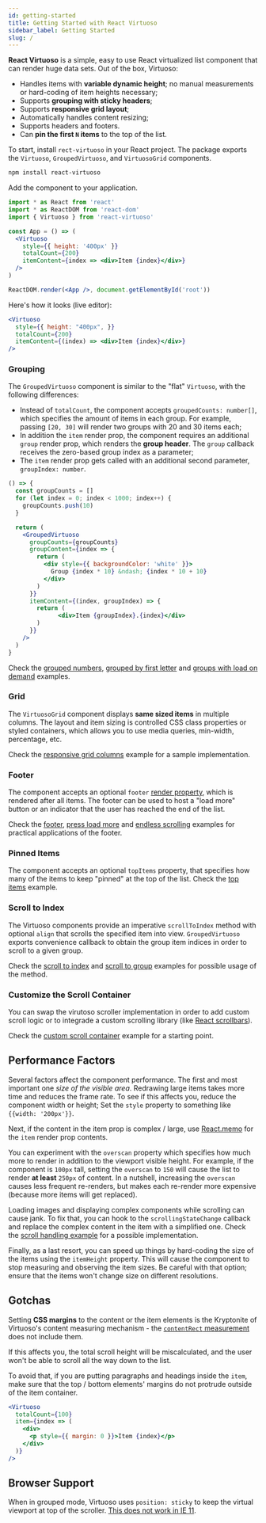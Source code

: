 ```yaml
---
id: getting-started
title: Getting Started with React Virtuoso
sidebar_label: Getting Started 
slug: /
---
```


**React Virtuoso** is a simple, easy to use React virtualized list component that can render huge data sets.
Out of the box, Virtuoso:

- Handles items with **variable dynamic height**; no manual measurements or hard-coding of item heights necessary;
- Supports **grouping with sticky headers**;
- Supports **responsive grid layout**;
- Automatically handles content resizing;
- Supports headers and footers.
- Can **pin the first `N` items** to the top of the list.

To start, install `rect-virtuoso` in your React project. The package exports the `Virtuoso`, `GroupedVirtuoso`, and `VirtuosoGrid` components.

```bash
npm install react-virtuoso
```

Add the component to your application. 

```jsx
import * as React from 'react'
import * as ReactDOM from 'react-dom'
import { Virtuoso } from 'react-virtuoso'

const App = () => (
  <Virtuoso
    style={{ height: '400px' }}
    totalCount={200}
    itemContent={index => <div>Item {index}</div>}
  />
)

ReactDOM.render(<App />, document.getElementById('root'))
```

Here's how it looks (live editor):

```jsx live
<Virtuoso
  style={{ height: "400px", }}
  totalCount={200}
  itemContent={(index) => <div>Item {index}</div>}
/>
```

### Grouping

The `GroupedVirtuoso` component is similar to the "flat" `Virtuoso`, with the following differences:

- Instead of `totalCount`, the component accepts `groupedCounts: number[]`, which specifies the amount of items in each group.
  For example, passing `[20, 30]` will render two groups with 20 and 30 items each;
- In addition the `item` render prop, the component requires an additional `group` render prop,
  which renders the **group header**. The `group` callback receives the zero-based group index as a parameter;
- The `item` render prop gets called with an additional second parameter, `groupIndex: number`.

```jsx live
() => {
  const groupCounts = []
  for (let index = 0; index < 1000; index++) {
    groupCounts.push(10)
  }

  return (
    <GroupedVirtuoso
      groupCounts={groupCounts}
      groupContent={index => {
        return (
          <div style={{ backgroundColor: 'white' }}>
            Group {index * 10} &ndash; {index * 10 + 10}
          </div>
        )
      }}
      itemContent={(index, groupIndex) => {
        return (
              <div>Item {groupIndex}.{index}</div>
        )
      }}
    />
  )
}
```

Check the
[grouped numbers](/grouped-numbers),
[grouped by first letter](/grouped-by-first-letter) and
[groups with load on demand](/grouped-with-load-on-demand)
examples.

### Grid

The `VirtuosoGrid` component displays **same sized items** in multiple columns.
The layout and item sizing is controlled CSS class properties or styled containers, 
which allows you to use media queries, min-width, percentage, etc.

Check the [responsive grid columns](/grid-responsive-columns) example for a sample implementation.

### Footer

The component accepts an optional
`footer` [render property](https://reactjs.org/docs/render-props.html),
which is rendered after all items.
The footer can be used to host a "load more" button
or an indicator that the user has reached the end of the list.

Check the [footer](/footer), [press load more](/press-to-load-more) and [endless scrolling](/endless-scrolling) examples for practical applications of the footer.

### Pinned Items

The component accepts an optional `topItems` property, that specifies
how many of the items to keep "pinned" at the top of the list. Check the [top items](/top-items) example.

### Scroll to Index

The Virtuoso components provide an imperative `scrollToIndex` method with optional `align` that scrolls the specified item into view.
`GroupedVirtuoso` exports convenience callback to obtain the group item indices in order to scroll to a given group.

Check the
[scroll to index](/scroll-to-index) and
[scroll to group](/scroll-to-group)
examples for possible usage of the method.

### Customize the Scroll Container

You can swap the virutoso scroller implementation in order to add custom scroll logic or to
integrade a custom scrolling library (like [React scrollbars](https://github.com/malte-wessel/react-custom-scrollbars)).

Check the [custom scroll container](/custom-scroll-container) example for a starting point.

## Performance Factors

Several factors affect the component performance.
The first and most important one _size of the visible area_.
Redrawing large items takes more time and reduces the frame rate.
To see if this affects you, reduce the component width or height; Set the `style` property
to something like `{{width: '200px'}}`.

Next, if the content in the item prop is complex / large,
use [React.memo](https://reactjs.org/docs/react-api.html#reactmemo) for the `item` render prop contents.

You can experiment with the `overscan` property which specifies
how much more to render in addition to the viewport visible height.
For example, if the component is `100px` tall, setting the `overscan`
to `150` will cause the list to render **at least** `250px` of content.
In a nutshell, increasing the `overscan` causes less frequent re-renders,
but makes each re-render more expensive (because more items will get replaced).

Loading images and displaying complex components while scrolling can cause jank.
To fix that, you can hook to the `scrollingStateChange` callback and replace
the complex content in the item with a simplified one.
Check the [scroll handling example](/scroll-handling) for a possible implementation.

Finally, as a last resort, you can speed up things by hard-coding the size of the items using the `itemHeight` property.
This will cause the component to stop measuring and observing the item sizes. Be careful with that option; ensure that the items won't change size on different resolutions.

## Gotchas

Setting **CSS margins** to the content or the item elements is the Kryptonite of Virtuoso's content measuring mechanism - the [`contentRect` measurement](https://developer.mozilla.org/en-US/docs/Web/API/ResizeObserver) does not include them.

If this affects you, the total scroll height will be miscalculated, and the user won't be able to scroll all the way down to the list.

To avoid that, if you are putting paragraphs and headings inside the `item`, make sure that the top / bottom elements' margins do not protrude outside of the item container.

```jsx
<Virtuoso
  totalCount={100}
  item={index => (
    <div>
      <p style={{ margin: 0 }}>Item {index}</p>
    </div>
  )}
/>
```

## Browser Support

When in grouped mode, Virtuoso uses `position: sticky` to keep the virtual viewport at top of the scroller. [This does not work in IE 11](https://caniuse.com/#feat=css-sticky).
